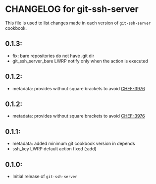 # CHANGELOG for git-ssh-server

This file is used to list changes made in each version of `git-ssh-server` cookbook.

## 0.1.3:

* fix: bare repositories do not have .git dir
* git_ssh_server_bare LWRP notify only when the action is executed

## 0.1.2:

* metadata: provides without square brackets to avoid [CHEF-3976](https://tickets.opscode.com/browse/CHEF-3976)

## 0.1.2:

* metadata: provides without square brackets to avoid [CHEF-3976](https://tickets.opscode.com/browse/CHEF-3976)

## 0.1.1:

* metadata: added minimum git cookbook version in depends
* ssh_key LWRP default action fixed (:add)

## 0.1.0:

* Initial release of `git-ssh-server`

